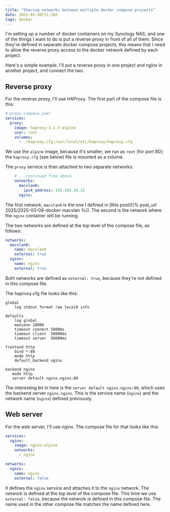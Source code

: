 ```yaml
---
title: "Sharing networks between multiple docker compose projects"
date: 2025-03-30T11:20Z
tags: docker
---
```


I'm setting up a number of docker containers on my Synology NAS, and one of the things I want to do is put a reverse
proxy in front of all of them. Since they're defined in separate docker compose projects, this means that I need to
allow the reverse proxy access to the docker network defined by each project.

Here's a simple example. I'll put a reverse proxy in one project and nginx in another project, and connect the two.

## Reverse proxy

For the reverse proxy, I'll use HAProxy. The first part of the compose file is this:

```yaml
# proxy.compose.yaml
services:
  proxy:
    image: haproxy:3.1.5-alpine
    user: root
    volumes:
      - ./haproxy.cfg:/usr/local/etc/haproxy/haproxy.cfg
```

We use the `alpine` image, because it's smaller; we run as `root` (for port 80); the `haproxy.cfg` (see below) file is
mounted as a volume.

The `proxy` service is then attached to two separate networks:

```yaml
    # ...continued from above.
    networks:
      macvlan0:
        ipv4_address: 192.168.28.32
      nginx:
```

The first network, `macvlan0` is the one I defined in [this post]({% post_url 2025/2025-03-08-docker-macvlan %}). The
second is the network where the `nginx` container will be running.

The two networks are defined at the top level of the compose file, as follows:

```yaml
networks:
  macvlan0:
    name: macvlan0
    external: true
  nginx:
    name: nginx
    external: true
```

Both networks are defined as `external: true`, because they're not defined in this compose file.

The haproxy.cfg file looks like this:

```
global
    log stdout format raw local0 info

defaults
    log global
    maxconn 20000
    timeout connect 5000ms
    timeout client  50000ms
    timeout server  50000ms

frontend http
    bind *:80
    mode http
    default_backend nginx

backend nginx
   mode http
   server default nginx.nginx:80
```

The interesting bit in here is the `server default nginx.nginx:80`, which uses the backend server `nginx.nginx`. This is
the service name (`nginx`) and the network name (`nginx`) defined previously.

## Web server

For the web server, I'll use nginx. The compose file for that looks like this:

```yaml
services:
  nginx:
    image: nginx:alpine
    networks:
      - nginx

networks:
  nginx:
    name: nginx
    external: false
```

It defines the `nginx` service and attaches it to the `nginx` network. The network is defined at the top level of the
compose file. This time we use `external: false`, because the network _is_ defined in this compose file. The name used
in the other compose file matches the name defined here.
